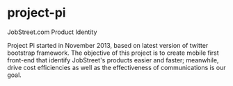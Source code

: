 project-pi
==========

JobStreet.com Product Identity

Project Pi started in November 2013, based on latest version of twitter bootstrap framework. The objective of this project is to create mobile first front-end that identify JobStreet's products easier and faster; meanwhile, drive cost efficiencies as well as the effectiveness of communications is our goal.
